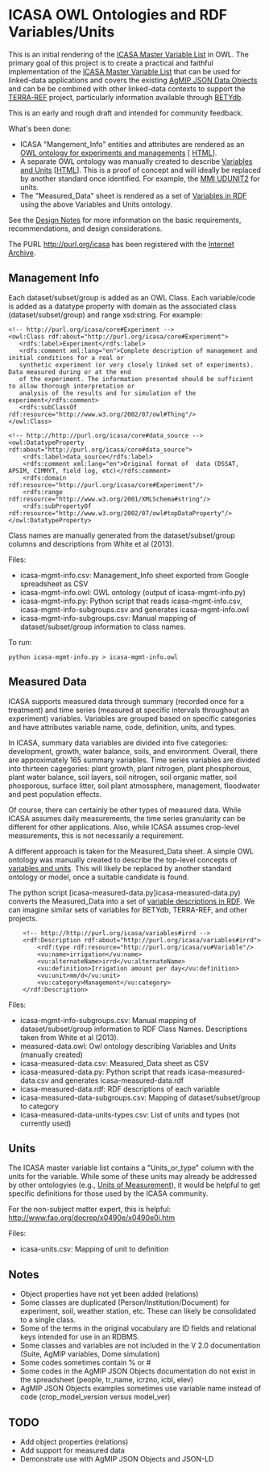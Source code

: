# ICASA OWL Ontologies and RDF Variables/Units

This is an initial rendering of the [ICASA Master Variable List](https://docs.google.com/spreadsheets/d/1MYx1ukUsCAM1pcixbVQSu49NU-LfXg-Dtt-ncLBzGAM/pub?output=html#) 
in OWL. The primary goal of this project is to create a practical and faithful implementation of the [ICASA Master Variable List](http://research.agmip.org/display/dev/ICASA+Master+Variable+List) that can be used for linked-data applications and covers the existing [AgMIP JSON Data Objects](http://research.agmip.org/display/dev/JSON+Data+Objects) and can be be combined with other linked-data contexts to support the [TERRA-REF](http://terraref.org/) project, particularly information available through [BETYdb](https://terraref.ncsa.illinois.edu/bety/).

This is an early and rough draft and intended for community feedback.

What's been done:
* ICASA "Mangement_Info" entities and attributes are rendered as an [OWL ontology for experiments and managements](icasa-mgmt-info.owl) [ [HTML](http://www.essepuntato.it/lode/https://raw.githubusercontent.com/craig-willis/icasa/master/icasa-mgmt-info.owl)].
* A separate OWL ontology was manually created to describe [Variables and Units](variables-units.owl) [[HTML](http://www.essepuntato.it/lode/https://raw.githubusercontent.com/craig-willis/icasa/master/icasa-measured-data.owl)].  This is a proof of concept and will ideally be replaced by another standard once identified. For example, the [MMI UDUNIT2](http://mmisw.org/orr/) for units.
* The "Measured_Data" sheet is rendered as a set of [Variables in RDF](icasa-measured-data.rdf) using the above Variables and Units ontology.

See the [Design Notes](docs/design.md) for more information on the basic requirements, recommendations, and design considerations.

The PURL http://purl.org/icasa has been registered with the [Internet Archive](http://www.purl.org).

## Management Info

Each dataset/subset/group is added as an OWL Class. Each variable/code is added as a datatype property with domain as the associated class (dataset/subset/group) and range xsd:string. For example:

```
<!-- http://purl.org/icasa/core#Experiment -->
<owl:Class rdf:about="http://purl.org/icasa/core#Experiment">
   <rdfs:label>Experiment</rdfs:label> 
   <rdfs:comment xml:lang="en">Complete description of management and initial conditions for a real or 
   synthetic experiment (or very closely linked set of experiments). Data measured during or at the end 
   of the experiment. The information presented should be sufficient to allow thorough interpretation or 
   analysis of the results and for simulation of the experiment</rdfs:comment>
   <rdfs:subClassOf rdf:resource="http://www.w3.org/2002/07/owl#Thing"/>
</owl:Class>

<!-- http://http://purl.org/icasa/core#data_source -->
<owl:DatatypeProperty rdf:about="http://purl.org/icasa/core#data_source">
    <rdfs:label>data_source</rdfs:label>
    <rdfs:comment xml:lang="en">Original format of  data (DSSAT, APSIM, CIMMYT, field log, etc)</rdfs:comment>     
    <rdfs:domain rdf:resource="http://purl.org/icasa/core#Experiment"/>
    <rdfs:range rdf:resource="http://www.w3.org/2001/XMLSchema#string"/>
    <rdfs:subPropertyOf rdf:resource="http://www.w3.org/2002/07/owl#topDataProperty"/>
</owl:DatatypeProperty>
```

Class names are manually generated from the dataset/subset/group columns and descriptions from White et al (2013).

Files:
* icasa-mgmt-info.csv: Management_Info sheet exported from Google spreadsheet as CSV
* icasa-mgmt-info.owl: OWL ontology (output of icasa-mgmt-info.py)
* icasa-mgmt-info.py: Python script that reads icasa-mgmt-info.csv, icasa-mgmt-info-subgroups.csv and generates icasa-mgmt-info.owl
* icasa-mgmt-info-subgroups.csv: Manual mapping of dataset/subset/group information to class names.

To run:
```
python icasa-mgmt-info.py > icasa-mgmt-info.owl
```

## Measured Data

ICASA supports measured data through summary (recorded once for a treatment) and time series (measured at specific intervals throughout an experiment) variables.  Variables are grouped based on specific categories and have attributes variable name, code, definition, units, and types.

In ICASA, summary data variables are divided into five categories: development, growth, water balance, soils, and environment. Overall, there are approximately 165 summary variables.  Time series variables are divided into thirteen cagegories: plant growth, plant nitrogen, plant phosphorous, plant water balance, soil layers, soil nitrogen, soil organic matter, soil phosporous, surface litter, soil plant atmossphere, management, floodwater and pest population effects.

Of course, there can certainly be other types of measured data.  While ICASA assumes daily measurements, the time series granularity can be different for other applications.  Also, while ICASA assumes crop-level measurements, this is not necessarily a requirement.

A  different approach is taken for the Measured_Data sheet.  A simple OWL ontology was manually created to describe the top-level concepts of [variables and units](variables-units.owl).  This will likely be replaced by another standard ontology or model, once a suitable candidate is found.

The python script [icasa-measured-data.py]icasa-measured-data.py) converts the Measured_Data into a set of [variable descriptions in RDF](icasa-measured-data.rdf).  We can imagine similar sets of variables for BETYdb, TERRA-REF, and other projects.
```
    <!-- http://http://purl.org/icasa/variables#irrd -->
    <rdf:Description rdf:about="http://purl.org/icasa/variables#irrd">
        <rdf:type rdf:resource="http://purl.org/icasa/vu#Variable"/>
        <vu:name>irrigation</vu:name>
        <vu:alternateName>irrd</vu:alternateName>
        <vu:definition>Irrigation amount per day</vu:definition>
        <vu:unit>mm/d</vu:unit>
        <vu:category>Management</vu:category>
    </rdf:Description>
```


Files:
* icasa-mgmt-info-subgroups.csv: Manual mapping of dataset/subset/group information to RDF Class Names. Descriptions taken from White et al (2013).
* measured-data.owl: Owl ontology describing Variables and Units (manually created)
* icasa-measured-data.csv: Measured_Data sheet as CSV
* icasa-measured-data.py: Python script that reads icasa-measured-data.csv and generates icasa-measured-data.rdf
* icasa-measured-data.rdf: RDF descriptions of each variable
* icasa-measured-data-subgroups.csv: Mapping of dataset/subset/group to category
* icasa-measured-data-units-types.csv: List of units and types (not currently used)


## Units

The ICASA master variable list contains a "Units_or_type" column with the units for the variable.  While some of these units may already be addressed by other ontologyies (e.g., [Units of Measurement](http://bioportal.bioontology.org/ontologies/UO)), it would be helpful to get specific definitions for those used by the ICASA community.

For the non-subject matter expert, this is helpful: http://www.fao.org/docrep/x0490e/x0490e0i.htm

Files:
* icasa-units.csv: Mapping of unit to definition

## Notes
* Object properties have not yet been added (relations)
* Some classes are duplicated (Person/Institution/Document) for experiment, soil, weather station, etc.  These can likely be consolidated to a single class.
* Some of the terms in the original vocabulary are ID fields and relational keys intended for use in an RDBMS.
* Some classes and variables are not included in the V 2.0 documentation (Suite, AgMIP variables, Dome simulation)
* Some codes sometimes contain % or #
* Some codes in the AgMIP JSON Objects documentation do not exist in the spreadsheet (people, tr_name, icrzno, icbl, elev)
* AgMIP JSON Objects examples sometimes use variable name instead of code (crop_model_version versus model_ver)

## TODO
* Add object properties (relations)
* Add support for measured data
* Demonstrate use with AgMIP JSON Objects and JSON-LD


